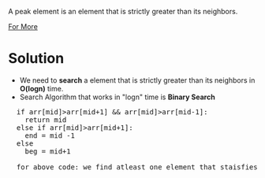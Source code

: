 A peak element is an element that is strictly greater than its neighbors.

<a href="https://leetcode.com/problems/find-peak-element/description/">For More</a>

<h1>Solution</h1>

<ul>
  <li>We need to <b>search</b> a element that is strictly greater than its neighbors in <b>O(logn)</b> time.</li>
<li>Search Algorithm that works in "logn" time is <b>Binary Search</b></li>
</ul>

<pre>
  if arr[mid]>arr[mid+1] && arr[mid]>arr[mid-1]:
    return mid
  else if arr[mid]>arr[mid+1]:
    end = mid -1
  else
    beg = mid+1
  
  for above code: we find atleast one element that staisfies the condition 
</pre>
